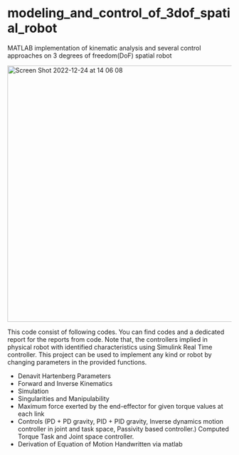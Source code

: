 # modeling_and_control_of_3dof_spatial_robot
MATLAB implementation of kinematic analysis and several control approaches on 3 degrees of freedom(DoF) spatial robot


<img width="576" alt="Screen Shot 2022-12-24 at 14 06 08" src="https://user-images.githubusercontent.com/55883119/209437633-e039ac37-953b-4c20-8757-a5209711aa9c.png">


This code consist of following codes. You can find codes and a dedicated report for the reports from code. Note that, the controllers implied in physical robot with identified characteristics using Simulink Real Time controller.
This project can be used to implement any kind or robot by changing parameters in the provided functions.

- Denavit Hartenberg Parameters
- Forward and Inverse Kinematics
- Simulation
- Singularities and Manipulability
- Maximum force exerted by the end-effector for given torque values at each link
- Controls
  (PD + PD gravity,
  PID + PID gravity,
  Inverse dynamics motion controller in joint and task space,
  Passivity based controller.)
  Computed Torque Task and Joint space controller.
- Derivation of Equation of Motion
  Handwritten
  via matlab
